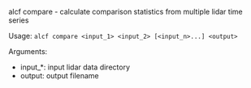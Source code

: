 
alcf compare - calculate comparison statistics from multiple lidar time series

Usage: `alcf compare <input_1> <input_2> [<input_n>...] <output>`

Arguments:

- input_*: input lidar data directory
- output: output filename
	